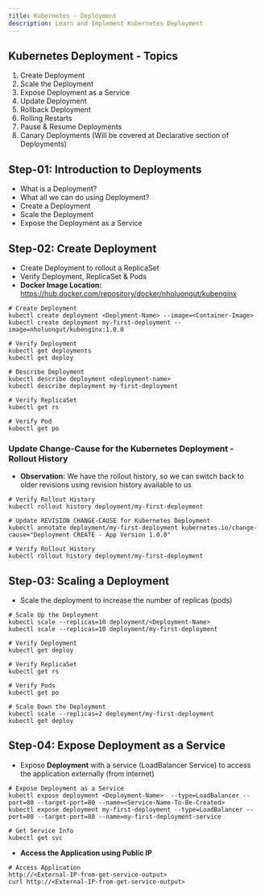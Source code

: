 ```yaml
---
title: Kubernetes - Deployment
description: Learn and Implement Kubernetes Deployment
---
```


## Kubernetes Deployment - Topics
1. Create Deployment
2. Scale the Deployment
3. Expose Deployment as a Service
4. Update Deployment
5. Rollback Deployment
6. Rolling Restarts
7. Pause & Resume Deployments
8. Canary Deployments (Will be covered at Declarative section of Deployments)

## Step-01: Introduction to Deployments
- What is a Deployment?
- What all we can do using Deployment?
- Create a Deployment
- Scale the Deployment
- Expose the Deployment as a Service

## Step-02: Create Deployment
- Create Deployment to rollout a ReplicaSet
- Verify Deployment, ReplicaSet & Pods
- **Docker Image Location:** https://hub.docker.com/repository/docker/nholuongut/kubenginx
```t
# Create Deployment
kubectl create deployment <Deplyment-Name> --image=<Container-Image>
kubectl create deployment my-first-deployment --image=nholuongut/kubenginx:1.0.0 

# Verify Deployment
kubectl get deployments
kubectl get deploy 

# Describe Deployment
kubectl describe deployment <deployment-name>
kubectl describe deployment my-first-deployment

# Verify ReplicaSet
kubectl get rs

# Verify Pod
kubectl get po
```
### Update Change-Cause for the Kubernetes Deployment - Rollout History
- **Observation:** We have the rollout history, so we can switch back to older revisions using revision history available to us
```t
# Verify Rollout History
kubectl rollout history deployment/my-first-deployment

# Update REVISION CHANGE-CAUSE for Kubernetes Deployment
kubectl annotate deployment/my-first-deployment kubernetes.io/change-cause="Deployment CREATE - App Version 1.0.0"

# Verify Rollout History
kubectl rollout history deployment/my-first-deployment
```
## Step-03: Scaling a Deployment
- Scale the deployment to increase the number of replicas (pods)
```t
# Scale Up the Deployment
kubectl scale --replicas=10 deployment/<Deployment-Name>
kubectl scale --replicas=10 deployment/my-first-deployment 

# Verify Deployment
kubectl get deploy

# Verify ReplicaSet
kubectl get rs

# Verify Pods
kubectl get po

# Scale Down the Deployment
kubectl scale --replicas=2 deployment/my-first-deployment 
kubectl get deploy
```

## Step-04: Expose Deployment as a Service
- Expose **Deployment** with a service (LoadBalancer Service) to access the application externally (from internet)
```t
# Expose Deployment as a Service
kubectl expose deployment <Deployment-Name>  --type=LoadBalancer --port=80 --target-port=80 --name=<Service-Name-To-Be-Created>
kubectl expose deployment my-first-deployment --type=LoadBalancer --port=80 --target-port=80 --name=my-first-deployment-service

# Get Service Info
kubectl get svc
```
- **Access the Application using Public IP**
```t
# Access Application
http://<External-IP-from-get-service-output>
curl http://<External-IP-from-get-service-output>
```